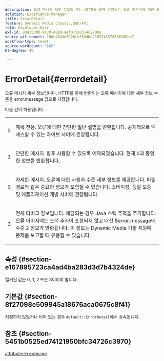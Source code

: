 ```yaml
---
description: 오류 메시지 세부 정보입니다. HTTP를 통해 반환되는 오류 메시지에 대한 세부 정보 수준을 error.message 값으로 지정합니다.
solution: Experience Manager
title: ErrorDetail
feature: Dynamic Media Classic,SDK/API
role: Developer,User
exl-id: 08a363d0-918d-48e9-aef0-5a8554c2708a
source-git-commit: 206e4643e3926cb85b4be2189743578f88180be7
workflow-type: tm+mt
source-wordcount: '162'
ht-degree: 4%

---
```


# ErrorDetail{#errordetail}

오류 메시지 세부 정보입니다. HTTP를 통해 반환되는 오류 메시지에 대한 세부 정보 수준을 error.message 값으로 지정합니다.

다음 값이 허용됩니다.

<table id="simpletable_26DC72727F224F2C8E97BF26619DB68B"> 
 <tr class="strow"> 
  <td class="stentry"> <p>0 </p></td> 
  <td class="stentry"> <p>제목 전용. 오류에 대한 간단한 일반 설명을 반환합니다. 공개적으로 액세스할 수 있는 라이브 서버에 권장됩니다. </p></td> 
 </tr> 
 <tr class="strow"> 
  <td class="stentry"> <p>1 </p></td> 
  <td class="stentry"> <p>간단한 메시지. 향후 사용할 수 있도록 예약되었습니다. 현재 0과 동일한 정보를 반환합니다. </p></td> 
 </tr> 
 <tr class="strow"> 
  <td class="stentry"> <p>2 </p></td> 
  <td class="stentry"> <p>자세한 메시지. 오류에 대한 사용자 수준 세부 정보를 제공합니다. 파일 경로와 같은 중요한 정보가 포함될 수 있습니다. 스테이징, 품질 보증 및 애플리케이션 개발 서버에 권장됩니다. </p></td> 
 </tr> 
 <tr class="strow"> 
  <td class="stentry"> <p>3 </p></td> 
  <td class="stentry"> <p>전체 디버그 정보입니다. 해당되는 경우 Java 스택 추적을 추가합니다. 오류 이미지에는 스택 추적이 포함되지 않고 대신 <span class="codeph"> $error.message</span>에 수준 2 정보가 반환됩니다. 이 정보는 Dynamic Media 기술 지원에 문제를 보고할 때 유용할 수 있습니다. </p></td> 
 </tr> 
</table>

## 속성 {#section-e167895723ca4ad4ba283d3d7b4324de}

열거된 값은 0, 1, 2 또는 3이어야 합니다.

## 기본값 {#section-8f27098e509945a18676aca0675c8f41}

지정하지 않았거나 비어 있는 경우 `default::ErrorDetail`에서 상속됩니다.

## 참조 {#section-5451b0525ed74121950bfc34726c3970}

[attribute::ErrorImage](../../../../../is-api/image-catalog/image-serving-api-ref/c-image-catalog-reference/c-attributes-reference/r-errorimage.md#reference-c494d5d8b2584fe3800f35baabd0292c)
